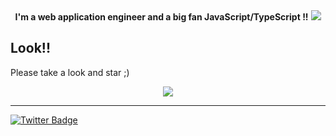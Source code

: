 <div align="center">
  <b>I'm a web application engineer and a big fan JavaScript/TypeScript !!</b>
  <img src="https://github-readme-stats.vercel.app/api?username=kqito&count_private=true&theme=react" />
</div>


## Look!!
Please take a look and star ;)

<div align="center">
<a href="https://github.com/kqito/use-tus">
  <img src="https://github-readme-stats.vercel.app/api/pin/?username=kqito&repo=use-tus&theme=react&card_width=400" />
</a>
</div>

--------

[![Twitter Badge](https://img.shields.io/badge/-@kqito_n-181717?style=flat-square&logo=twitter&logoColor=white&link=https://twitter.com/kqito_n)](https://twitter.com/kqito_n)
